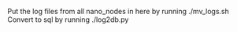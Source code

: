 Put the log files from all nano_nodes in here by running 
./mv_logs.sh 
Convert to sql by running
./log2db.py
